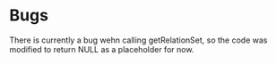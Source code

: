 # Bugs

There is currently a bug wehn calling getRelationSet, so the code was modified to return NULL as a placeholder for now.
